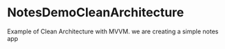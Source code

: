 # NotesDemoCleanArchitecture
Example of Clean Architecture with MVVM. we are creating a simple notes app
